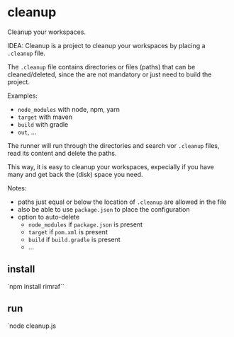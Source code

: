 # cleanup
Cleanup your workspaces.

IDEA: Cleanup is a project to cleanup your workspaces by placing a `.cleanup` file.

The `.cleanup` file contains directories or files (paths) that can be cleaned/deleted, since the are not mandatory or just need to build the project.

Examples:
 - `node_modules` with node, npm, yarn
 - `target` with maven
 - `build` with gradle
 - `out`, ...
 
The runner will run through the directories and search vor `.cleanup` files, read its content and delete the paths.

This way, it is easy to cleanup your workspaces, expecially if you have many and get back the (disk) space you need.


Notes:
 - paths just equal or below the location of `.cleanup` are allowed in the file
 - also be able to use `package.json` to place the configuration
 - option to auto-delete
   - `node_modules` if `package.json` is present
   - `target` if `pom.xml` is present
   - `build` if `build.gradle` is present
   - ...

## install

`npm install rimraf``

## run

`node cleanup.js
